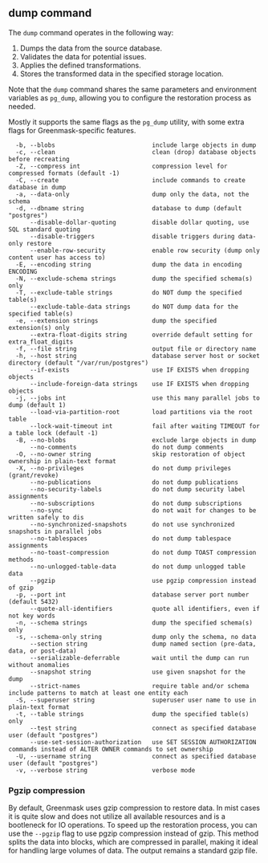 ## dump command

The `dump` command operates in the following way:

1. Dumps the data from the source database.
2. Validates the data for potential issues.
3. Applies the defined transformations.
4. Stores the transformed data in the specified storage location.

Note that the `dump` command shares the same parameters and environment variables as `pg_dump`,
allowing you to configure the restoration process as needed.

Mostly it supports the same flags as the `pg_dump` utility, with some extra flags for Greenmask-specific features.

```text title="Supported flags"
  -b, --blobs                           include large objects in dump
  -c, --clean                           clean (drop) database objects before recreating
  -Z, --compress int                    compression level for compressed formats (default -1)
  -C, --create                          include commands to create database in dump
  -a, --data-only                       dump only the data, not the schema
  -d, --dbname string                   database to dump (default "postgres")
      --disable-dollar-quoting          disable dollar quoting, use SQL standard quoting
      --disable-triggers                disable triggers during data-only restore
      --enable-row-security             enable row security (dump only content user has access to)
  -E, --encoding string                 dump the data in encoding ENCODING
  -N, --exclude-schema strings          dump the specified schema(s) only
  -T, --exclude-table strings           do NOT dump the specified table(s)
      --exclude-table-data strings      do NOT dump data for the specified table(s)
  -e, --extension strings               dump the specified extension(s) only
      --extra-float-digits string       override default setting for extra_float_digits
  -f, --file string                     output file or directory name
  -h, --host string                     database server host or socket directory (default "/var/run/postgres")
      --if-exists                       use IF EXISTS when dropping objects
      --include-foreign-data strings    use IF EXISTS when dropping objects
  -j, --jobs int                        use this many parallel jobs to dump (default 1)
      --load-via-partition-root         load partitions via the root table
      --lock-wait-timeout int           fail after waiting TIMEOUT for a table lock (default -1)
  -B, --no-blobs                        exclude large objects in dump
      --no-comments                     do not dump comments
  -O, --no-owner string                 skip restoration of object ownership in plain-text format
  -X, --no-privileges                   do not dump privileges (grant/revoke)
      --no-publications                 do not dump publications
      --no-security-labels              do not dump security label assignments
      --no-subscriptions                do not dump subscriptions
      --no-sync                         do not wait for changes to be written safely to dis
      --no-synchronized-snapshots       do not use synchronized snapshots in parallel jobs
      --no-tablespaces                  do not dump tablespace assignments
      --no-toast-compression            do not dump TOAST compression methods
      --no-unlogged-table-data          do not dump unlogged table data
      --pgzip                           use pgzip compression instead of gzip
  -p, --port int                        database server port number (default 5432)
      --quote-all-identifiers           quote all identifiers, even if not key words
  -n, --schema strings                  dump the specified schema(s) only
  -s, --schema-only string              dump only the schema, no data
      --section string                  dump named section (pre-data, data, or post-data)
      --serializable-deferrable         wait until the dump can run without anomalies
      --snapshot string                 use given snapshot for the dump
      --strict-names                    require table and/or schema include patterns to match at least one entity each
  -S, --superuser string                superuser user name to use in plain-text format
  -t, --table strings                   dump the specified table(s) only
      --test string                     connect as specified database user (default "postgres")
      --use-set-session-authorization   use SET SESSION AUTHORIZATION commands instead of ALTER OWNER commands to set ownership
  -U, --username string                 connect as specified database user (default "postgres")
  -v, --verbose string                  verbose mode
```

### Pgzip compression

By default, Greenmask uses gzip compression to restore data. In mist cases it is quite slow and does not utilize all
available resources and is a bootleneck for IO operations. To speed up the restoration process, you can use
the `--pgzip` flag to use pgzip compression instead of gzip. This method splits the data into blocks, which are
compressed in parallel, making it ideal for handling large volumes of data. The output remains a standard gzip file.
